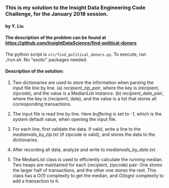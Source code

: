 ### This is my solution to the Insight Data Engineering Code Challenge, for the January 2018 session.
#### by Y. Liu

#### The description of the problem can be found at https://github.com/InsightDataScience/find-political-donors

The python script is `src/find_political_donors.py`. To execute, run *./run.sh*. No "exotic" packages needed.

#### Description of the solution:


1. Two dictionaries are used to store the information when parsing the input file line by line.
    (a) *recipient_zip_pair*, where the key is (recipient, zipcode), and the value is a MedianList instance.
    (b) *recipient_date_pair*, where the key is (recipient, date), and the value is a list that stores all corresponding transactions.

2. The input file is read line by line. Here *buffering* is set to *-1*, which is the system default value, when opening the input file.

3. For each line, first validate the data. If valid, write a line to the *medianvals_by_zip.txt* (if zipcode is valid), and stores the data to the dictionaries.

4. After recording all data, analyze and write to *medianvals_by_date.txt*.

5. The MedianList class is used to efficiently calculate the running median. Two heaps are maintained for each (recipient, zipcode) pair: One stores the larger half of transactions, and the other one stores the rest. This class has a *O(1)* complexity to get the median, and *O(logn)* complexity to add a transaction to it.
